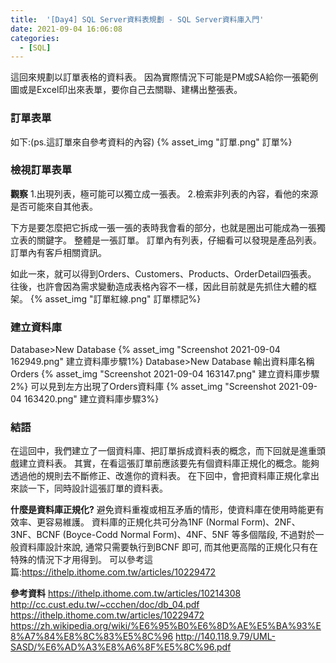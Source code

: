 ```yaml
---
title:  '[Day4] SQL Server資料表規劃 - SQL Server資料庫入門'
date: 2021-09-04 16:06:08
categories:
  - [SQL]
---
```

這回來規劃以訂單表格的資料表。
因為實際情況下可能是PM或SA給你一張範例圖或是Excel印出來表單，要你自己去關聯、建構出整張表。

### 訂單表單
如下:(ps.這訂單來自參考資料的內容)
{% asset_img "訂單.png" 訂單%}

### 檢視訂單表單

**觀察**
1.出現列表，極可能可以獨立成一張表。
2.檢索非列表的內容，看他的來源是否可能來自其他表。

下方是要怎麼把它拆成一張一張的表時我會看的部分，也就是圈出可能成為一張獨立表的關鍵字。
整體是一張訂單。
訂單內有列表，仔細看可以發現是產品列表。
訂單內有客戶相關資訊。

如此一來，就可以得到Orders、Customers、Products、OrderDetail四張表。
往後，也許會因為需求變動造成表格內容不一樣，因此目前就是先抓住大體的框架。
{% asset_img "訂單紅線.png" 訂單標記%}

### 建立資料庫
Database>New Database
{% asset_img "Screenshot 2021-09-04 162949.png" 建立資料庫步驟1%}
Database>New Database
輸出資料庫名稱Orders
{% asset_img "Screenshot 2021-09-04 163147.png" 建立資料庫步驟2%}
可以見到左方出現了Orders資料庫
{% asset_img "Screenshot 2021-09-04 163420.png" 建立資料庫步驟3%}


### 結語
在這回中，我們建立了一個資料庫、把訂單拆成資料表的概念，而下回就是進重頭戲建立資料表。
其實，在看這張訂單前應該要先有個資料庫正規化的概念。能夠透過他的規則去不斷修正、改進你的資料表。
在下回中，會把資料庫正規化拿出來談一下，同時設計這張訂單的資料表。

**什麼是資料庫正規化?**
避免資料重複或相互矛盾的情形，使資料庫在使用時能更有效率、更容易維護。
資料庫的正規化共可分為1NF (Normal Form)、2NF、3NF、BCNF (Boyce-Codd Normal Form)、4NF、5NF 等多個階段, 不過對於一般資料庫設計來說, 通常只需要執行到BCNF 即可, 而其他更高階的正規化只有在特殊的情況下才用得到。
可以參考這篇:https://ithelp.ithome.com.tw/articles/10229472


**參考資料**
https://ithelp.ithome.com.tw/articles/10214308
http://cc.cust.edu.tw/~ccchen/doc/db_04.pdf
https://ithelp.ithome.com.tw/articles/10229472
https://zh.wikipedia.org/wiki/%E6%95%B0%E6%8D%AE%E5%BA%93%E8%A7%84%E8%8C%83%E5%8C%96
http://140.118.9.79/UML-SASD/%E6%AD%A3%E8%A6%8F%E5%8C%96.pdf
